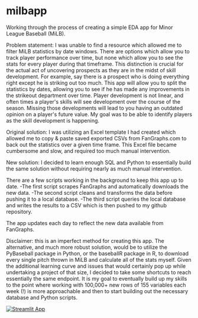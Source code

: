 # milbapp
Working through the process of creating a simple EDA app for Minor League Baseball (MiLB). 

Problem statement: I was unable to find a resource which allowed me to filter MiLB statistics by date windows. There are options which
allow you to track player performance over time, but none which allow you to see the stats for every player during that timeframe. This distinction 
is crucial for the actual act of uncovering prospects as they are in the midst of skill development. For example, say there is a prospect who is doing
everything right except he is striking out too much. This app will allow you to split the statistics by dates, allowing you to see if he has made any 
improvements in the strikeout department over time. Player development is not linear, and often times a player's skills will see development over the course of the 
season. Missing those developments will lead to you having an outdated opinion on a player's future value. My goal was to be able to identify players 
as the skill development is happening. 

Original solution: I was utilizing an Excel template I had created which allowed me to copy & paste saved exported CSVs from FanGraphs.com to back out the 
statistics over a given time frame. This Excel file became cumbersome and slow, and required too much manual intervention. 

New solution: I decided to learn enough SQL and Python to essentially build the same solution without requiring nearly as much manual intervention.

There are a few scripts working in the background to keep this app up to date. 
  -The first script scrapes FanGraphs and automatically downloads the new data. 
  -The second script cleans and transforms the data before pushing it to a local database. 
  -The third script queries the local database and writes the results to a CSV which is then pushed to my github repository. 

The app updates each day to reflect the new data available from FanGraphs. 

Disclaimer: this is an imperfect method for creating this app. The alternative, and much more robust solution, would be to utilize the PyBaseball package in
Python, or the baseballR package in R, to download every single pitch thrown in MiLB and calculate all of the stats myself. Given the additional learning curve 
and issues that would certainly pop up while undertaking a project of that size, I decided to take some shortcuts to reach essentially the same endpoint. It is 
my goal to eventually build up my skills to the point where working with 100,000+ new rows of 155 variables each week (!) is more approachable and then to 
start building out the necessary database and Python scripts.


[![Streamlit App](https://static.streamlit.io/badges/streamlit_badge_black_white.svg)](https://share.streamlit.io/matt20/milbapp/MiLB_App_Home.py)
